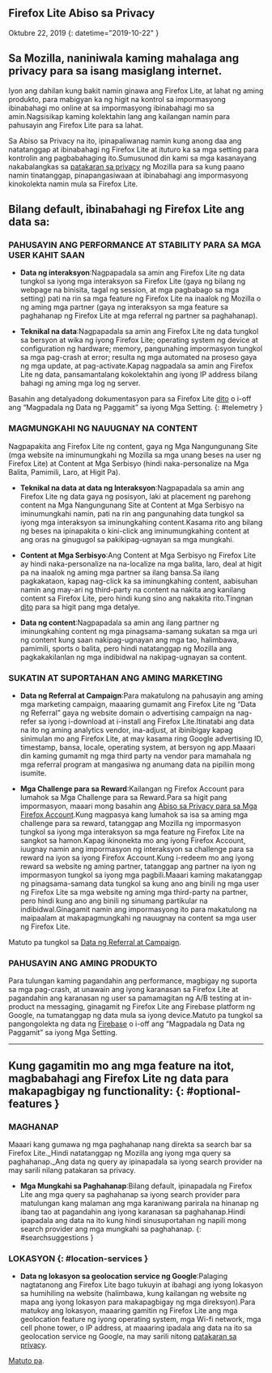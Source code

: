 ## <span class="privacy-header-firefox-lite">Firefox Lite</span> <span class="privacy-header-policy">Abiso sa Privacy</span>

Oktubre 22, 2019
{: datetime="2019-10-22" }

## Sa Mozilla, naniniwala kaming mahalaga ang privacy para sa isang masiglang internet.

Iyon ang dahilan kung bakit namin ginawa ang Firefox Lite, at lahat ng aming produkto, para mabigyan ka ng higit na kontrol sa impormasyong ibinabahagi mo online at sa impormasyong ibinabahagi mo sa amin.Nagsisikap kaming kolektahin lang ang kailangan namin para pahusayin ang Firefox Lite para sa lahat.

Sa Abiso sa Privacy na ito, ipinapaliwanag namin kung anong daa ang natatanggap at ibinabahagi ng Firefox Lite at ituturo ka sa mga setting para kontrolin ang pagbabahaging ito.Sumusunod din kami sa mga kasanayang nakabalangkas sa [patakaran sa privacy](https://www.mozilla.org/privacy/) ng Mozilla para sa kung paano namin tinatanggap, pinapangasiwaan at ibinabahagi ang impormasyong kinokolekta namin mula sa Firefox Lite.

## Bilang default, ibinabahagi ng Firefox Lite ang data sa:

### PAHUSAYIN ANG PERFORMANCE AT STABILITY PARA SA MGA USER KAHIT SAAN

* __Data ng interaksyon__:Nagpapadala sa amin ang Firefox Lite ng data tungkol sa iyong mga interaksyon sa Firefox Lite (gaya ng bilang ng webpage na binisita, tagal ng session, at mga pagbabago sa mga setting) pati na rin sa mga feature ng Firefox Lite na inaalok ng Mozilla o ng aming mga partner (gaya ng interaksyon sa mga feature sa paghahanap ng Firefox Lite at mga referral ng partner sa paghahanap).

* __Teknikal na data__:Nagpapadala sa amin ang Firefox Lite ng data tungkol sa bersyon at wika ng iyong Firefox Lite; operating system ng device at configuration ng hardware; memory, pangunahing impormasyon tungkol sa mga pag-crash at error; resulta ng mga automated na proseso gaya ng mga update, at pag-activate.Kapag nagpadala sa amin ang Firefox Lite ng data, pansamantalang kokolektahin ang iyong IP address bilang bahagi ng aming mga log ng server.

Basahin ang detalyadong dokumentasyon para sa Firefox Lite [dito](https://support.mozilla.org/kb/send-usage-data-firefox-mobile-devices) o i-off ang “Magpadala ng Data ng Paggamit” sa iyong Mga Setting.
{: #telemetry }

### MAGMUNGKAHI NG NAUUGNAY NA CONTENT

Nagpapakita ang Firefox Lite ng content, gaya ng Mga Nangungunang Site (mga website na iminumungkahi ng Mozilla sa mga unang beses na user ng Firefox Lite) at Content at Mga Serbisyo (hindi naka-personalize na Mga Balita, Pamimili, Laro, at Higit Pa).

* __Teknikal na data at data ng Interaksyon__:Nagpapadala sa amin ang Firefox Lite ng data gaya ng posisyon, laki at placement ng parehong content na Mga Nangungunang Site at Content at Mga Serbisyo na iminumungkahi namin, pati na rin ang pangunahing data tungkol sa iyong mga interaksyon sa iminungkahing content.Kasama rito ang bilang ng beses na ipinapakita o kini-click ang iminumungkahing content at ang oras na ginugugol sa pakikipag-ugnayan sa mga mungkahi. 

* __Content at Mga Serbisyo__:Ang Content at Mga Serbisyo ng Firefox Lite ay hindi naka-personalize na na-localize na mga balita, laro, deal at higit pa na inaalok ng aming mga partner sa ilang bansa.Sa ilang pagkakataon, kapag nag-click ka sa iminungkahing content, aabisuhan namin ang may-ari ng third-party na content na nakita ang kanilang content sa Firefox Lite, pero hindi kung sino ang nakakita rito.Tingnan [dito](https://support.mozilla.org/kb/life-feed-firefox-lite) para sa higit pang mga detalye.

* __Data ng content__:Nagpapadala sa amin ang ilang partner ng iminungkahing content ng mga pinagsama-samang sukatan sa mga uri ng content kung saan nakipag-ugnayan ang mga tao, halimbawa, pamimili, sports o balita, pero hindi natatanggap ng Mozilla ang pagkakakilanlan ng mga indibidwal na nakipag-ugnayan sa content.

### SUKATIN AT SUPORTAHAN ANG AMING MARKETING

* __Data ng Referral at Campaign__:Para makatulong na pahusayin ang aming mga marketing campaign, maaaring gumamit ang Firefox Lite ng “Data ng Referral” gaya ng website domain o advertising campaign na nag-refer sa iyong i-download at i-install ang Firefox Lite.Itinatabi ang data na ito ng aming analytics vendor, ina-adjust, at ibinibigay kapag sinimulan mo ang Firefox Lite, at may kasama ring Google advertising ID, timestamp, bansa, locale, operating system, at bersyon ng app.Maaari din kaming gumamit ng mga third party na vendor para mamahala ng mga referral program at mangasiwa ng anumang data na pipiliin mong isumite.

* __Mga Challenge para sa Reward__:Kailangan ng Firefox Account para lumahok sa Mga Challenge para sa Reward.Para sa higit pang impormasyon, maaari mong basahin ang [Abiso sa Privacy para sa Mga Firefox Account](https://www.mozilla.org/en-US/privacy/firefox/#accounts).Kung magpasya kang lumahok sa isa sa aming mga challenge para sa reward, tatanggap ang Mozilla ng impormasyon tungkol sa iyong mga interaksyon sa mga feature ng Firefox Lite na sangkot sa hamon.Kapag ikinonekta mo ang iyong Firefox Account, iuugnay namin ang impormasyon ng interaksyon sa challenge para sa reward na iyon sa iyong Firefox Account.Kung i-redeem mo ang iyong reward sa website ng aming partner, tatanggap ang partner na iyon ng impormasyon tungkol sa iyong mga pagbili.Maaari kaming makatanggap ng pinagsama-samang data tungkol sa kung ano ang binili ng mga user ng Firefox Lite sa mga website ng aming mga third-party na partner, pero hindi kung ano ang binili ng sinumang partikular na indibidwal.Ginagamit namin ang impormasyong ito para makatulong na maipaalam at makapagmungkahi ng nauugnay na content sa mga user ng Firefox Lite. 

Matuto pa tungkol sa [Data ng Referral at Campaign](https://github.com/mozilla-tw/Rocket/wiki/Telemetry#install-campaign-tracking). 

### PAHUSAYIN ANG AMING PRODUKTO

Para tulungan kaming pagandahin ang performance, magbigay ng suporta sa mga pag-crash, at unawain ang iyong karanasan sa Firefox Lite at pagandahin ang karanasan ng user sa pamamagitan ng A/B testing at in-product na messaging, ginagamit ng Firefox Lite ang Firebase platform ng Google, na tumatanggap ng data mula sa iyong device.Matuto pa tungkol sa pangongolekta ng data ng [Firebase](https://support.google.com/firebase/answer/6318039?hl=en) o i-off ang “Magpadala ng Data ng Paggamit” sa iyong Mga Setting.

---

## Kung gagamitin mo ang mga feature na itot, magbabahagi ang Firefox Lite ng data para makapagbigay ng functionality: {: #optional-features }

### MAGHANAP

Maaari kang gumawa ng mga paghahanap nang direkta sa search bar sa Firefox Lite._Hindi natatanggap ng Mozilla ang iyong mga query sa paghahanap._Ang data ng query ay ipinapadala sa iyong search provider na may sarili nilang patakaran sa privacy.

* __Mga Mungkahi sa Paghahanap__:Bilang default, ipinapadala ng Firefox Lite ang mga query sa paghahanap sa iyong search provider para matulungan kang malaman ang mga karaniwang parirala na hinanap ng ibang tao at pagandahin ang iyong karanasan sa paghahanap.Hindi ipapadala ang data na ito kung hindi sinusuportahan ng napili mong search provider ang mga mungkahi sa paghahanap.
{: #searchsuggestions }
    
### LOKASYON {: #location-services }

* __Data ng lokasyon sa geolocation service ng Google__:Palaging nagtatanong ang Firefox Lite bago tukuyin at ibahagi ang iyong lokasyon sa humihiling na website (halimbawa, kung kailangan ng website ng mapa ang iyong lokasyon para makapagbigay ng mga direksyon).Para matukoy ang lokasyon, maaaring gamitin ng Firefox Lite ang mga geolocation feature ng iyong operating system, mga Wi-fi network, mga cell phone tower, o IP address, at maaaring ipadala ang data na ito sa geolocation service ng Google, na may sarili nitong [patakaran sa privacy](https://www.google.com/privacy/lsf.html).

[Matuto pa](https://www.mozilla.org/firefox/geolocation/).
